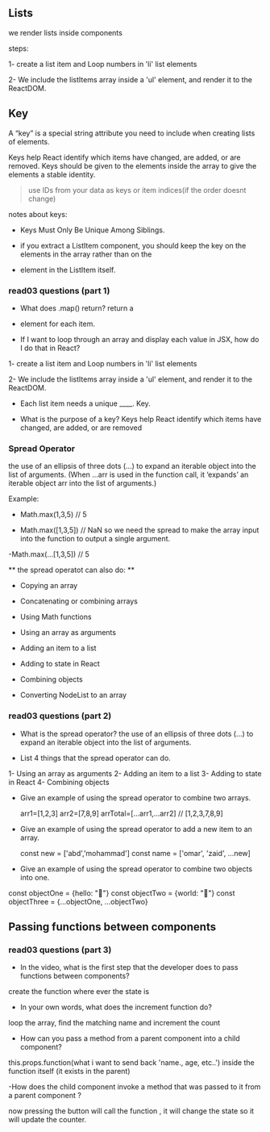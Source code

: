 ## Lists
we render lists inside components

steps:

1- create a list item and Loop numbers in 'li' list elements
                                              
2- We include the listItems array inside a 'ul' element, and render it to the ReactDOM.


## Key 
A “key” is a special string attribute you need to include when creating lists of elements.
  
Keys help React identify which items have changed, are added, or are removed. Keys should be given to the elements inside the array to give the elements a stable identity.

> use IDs from your data as keys or item indices(if the order doesnt change)
  
notes about keys:
  
  - Keys Must Only Be Unique Among Siblings.
  
  - if you extract a ListItem component, you should keep the key on the <ListItem /> elements in the array rather than on the <li> element in the ListItem itself.
  
 
  
### read03 questions (part 1)
  
- What does .map() return? return a <li> element for each item.
  
- If I want to loop through an array and display each value in JSX, how do I do that in React?
  
1- create a list item and Loop numbers in 'li' list elements
                                              
2- We include the listItems array inside a 'ul' element, and render it to the ReactDOM.
  
- Each list item needs a unique ____. Key.
  
- What is the purpose of a key? Keys help React identify which items have changed, are added, or are removed
  
  
### Spread Operator
 the use of an ellipsis of three dots (…) to expand an iterable object into the list of arguments. (When ...arr is used in the function call, it ‘expands’ an iterable object arr into the list of arguments.)
  
  
  Example:
  - Math.max(1,3,5) // 5

  - Math.max([1,3,5]) // NaN
  so we need the spread to make the array input into the function to output a single argument.
  
  -Math.max(...[1,3,5]) // 5
  
  
  ** the spread operatot can also do: **
  - Copying an array
  
- Concatenating or combining arrays
  
- Using Math functions
  
- Using an array as arguments
  
- Adding an item to a list
  
- Adding to state in React
  
- Combining objects
  
- Converting NodeList to an array
  


### read03 questions (part 2)
  
  - What is the spread operator? 
  the use of an ellipsis of three dots (…) to expand an iterable object into the list of arguments.
  
- List 4 things that the spread operator can do. 
 
1- Using an array as arguments
2- Adding an item to a list
3- Adding to state in React
4- Combining objects
  
- Give an example of using the spread operator to combine two arrays.
  
  arr1=[1,2,3]
  arr2=[7,8,9]
  arrTotal=[...arr1,...arr2] // [1,2,3,7,8,9]
  
- Give an example of using the spread operator to add a new item to an array.
  
  const new = ['abd','mohammad']
const name = ['omar', 'zaid', ...new]
  
  
  
- Give an example of using the spread operator to combine two objects into one.
  
const objectOne = {hello: "🤪"}
const objectTwo = {world: "🐻"}
const objectThree = {...objectOne, ...objectTwo}
  
  
  ## Passing functions between components
 
  ### read03 questions (part 3)
  
  - In the video, what is the first step that the developer does to pass functions between components? 
  
  create the function where ever the state is

  - In your own words, what does the increment function do? 
  
  loop the array, find the matching name and increment the count

  - How can you pass a method from a parent component into a child component? 

  this.props.function(what i want to send back 'name., age, etc..') inside the function itself (it exists in the parent)
  
  -How does the child component invoke a method that was passed to it from a parent component ?
  
  now pressing the button will call the function , it will change the state so it will update the counter.


